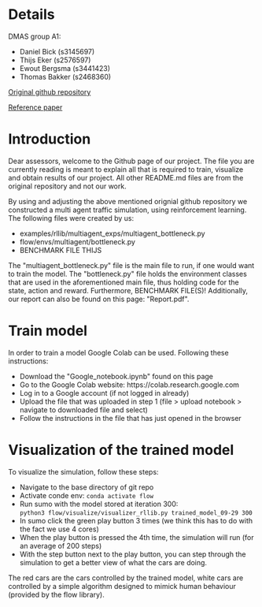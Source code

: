 # Details

DMAS group A1:
<ul>
  <li>Daniel Bick (s3145697)</li>
  <li>Thijs Eker (s2576597)</li>
  <li>Ewout Bergsma (s3441423)</li>
  <li>Thomas Bakker (s2468360)</li>  
</ul>

[Original github repository](https://github.com/flow-project/flow)

[Reference paper](https://arxiv.org/abs/1710.05465)

# Introduction

Dear assessors, welcome to the Github page of our project. The file you are currently reading is meant to explain all that is required to train, visualize and obtain results of our project. All other README.md files are from the original repository and not our work.

By using and adjusting the above mentioned orignial github repository we constructed a multi agent traffic simulation, using reinforcement learning. The following files were created by us:
<ul>
  <li>examples/rllib/multiagent_exps/multiagent_bottleneck.py</li>
  <li>flow/envs/multiagent/bottleneck.py</li>
  <li>BENCHMARK FILE THIJS</li>
</ul>
The "multiagent_bottleneck.py" file is the main file to run, if one would want to train the model. The "bottleneck.py" file holds the environment classes that are used in the aforementioned main file, thus holding code for the state, action and reward. Furthermore, BENCHMARK FILE(S)! Additionally, our report can also be found on this page: "Report.pdf".

# Train model
In order to train a model Google Colab can be used. Following these instructions:
<ul>
    <li>Download the "Google_notebook.ipynb" found on this page</li>
    <li>Go to the Google Colab website: https://colab.research.google.com</li>
    <li>Log in to a Google account (if not logged in already)</li>
    <li>Upload the file that was uploaded in step 1 (file > upload notebook > navigate to downloaded file and select)</li>
    <li>Follow the instructions in the file that has just opened in the browser</li>
</ul>

# Visualization of the trained model

To visualize the simulation, follow these steps:
<ul>
  <li>Navigate to the base directory of git repo</li>
  <li>Activate conde env: <code>conda activate flow</code></li>
  <li>
    Run sumo with the model stored at iteration 300:<br>
    <code>python3 flow/visualize/visualizer_rllib.py trained_model_09-29 300</code>
  </li>
  <li>In sumo click the green play button 3 times (we think this has to do with the fact we use 4 cores)</li>
  <li>When the play button is pressed the 4th time, the simulation will run (for an average of 200 steps)</li>
  <li>With the step button next to the play button, you can step through the simulation to get a better view of what the cars are doing.</li>
</ul>

The red cars are the cars controlled by the trained model, white cars are controlled by a simple algorithm designed to mimick human behaviour (provided by the flow library).
